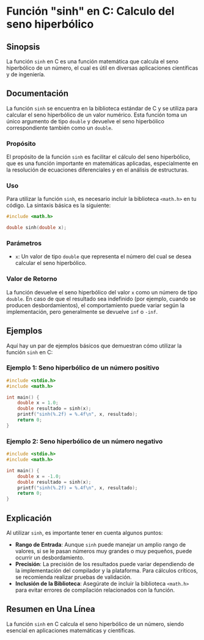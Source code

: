 <!--
Meta Description: # Función "sinh" en C: Calculo del seno hiperbólico ## Sinopsis La función `sinh` en C es una función matemática que calcula el seno hiperbólico de un...
Meta Keywords: sinh, función, seno, hiperbólico, double
-->

# Función "sinh" en C: Calculo del seno hiperbólico

## Sinopsis
La función `sinh` en C es una función matemática que calcula el seno hiperbólico de un número, el cual es útil en diversas aplicaciones científicas y de ingeniería.

## Documentación
La función `sinh` se encuentra en la biblioteca estándar de C y se utiliza para calcular el seno hiperbólico de un valor numérico. Esta función toma un único argumento de tipo `double` y devuelve el seno hiperbólico correspondiente también como un `double`.

### Propósito
El propósito de la función `sinh` es facilitar el cálculo del seno hiperbólico, que es una función importante en matemáticas aplicadas, especialmente en la resolución de ecuaciones diferenciales y en el análisis de estructuras.

### Uso
Para utilizar la función `sinh`, es necesario incluir la biblioteca `<math.h>` en tu código. La sintaxis básica es la siguiente:

```c
#include <math.h>

double sinh(double x);
```

### Parámetros
- `x`: Un valor de tipo `double` que representa el número del cual se desea calcular el seno hiperbólico.

### Valor de Retorno
La función devuelve el seno hiperbólico del valor `x` como un número de tipo `double`. En caso de que el resultado sea indefinido (por ejemplo, cuando se producen desbordamientos), el comportamiento puede variar según la implementación, pero generalmente se devuelve `inf` o `-inf`.

## Ejemplos
Aquí hay un par de ejemplos básicos que demuestran cómo utilizar la función `sinh` en C:

### Ejemplo 1: Seno hiperbólico de un número positivo
```c
#include <stdio.h>
#include <math.h>

int main() {
    double x = 1.0;
    double resultado = sinh(x);
    printf("sinh(%.2f) = %.4f\n", x, resultado);
    return 0;
}
```

### Ejemplo 2: Seno hiperbólico de un número negativo
```c
#include <stdio.h>
#include <math.h>

int main() {
    double x = -1.0;
    double resultado = sinh(x);
    printf("sinh(%.2f) = %.4f\n", x, resultado);
    return 0;
}
```

## Explicación
Al utilizar `sinh`, es importante tener en cuenta algunos puntos:

- **Rango de Entrada**: Aunque `sinh` puede manejar un amplio rango de valores, si se le pasan números muy grandes o muy pequeños, puede ocurrir un desbordamiento.
- **Precisión**: La precisión de los resultados puede variar dependiendo de la implementación del compilador y la plataforma. Para cálculos críticos, se recomienda realizar pruebas de validación.
- **Inclusión de la Biblioteca**: Asegúrate de incluir la biblioteca `<math.h>` para evitar errores de compilación relacionados con la función.

## Resumen en Una Línea
La función `sinh` en C calcula el seno hiperbólico de un número, siendo esencial en aplicaciones matemáticas y científicas.